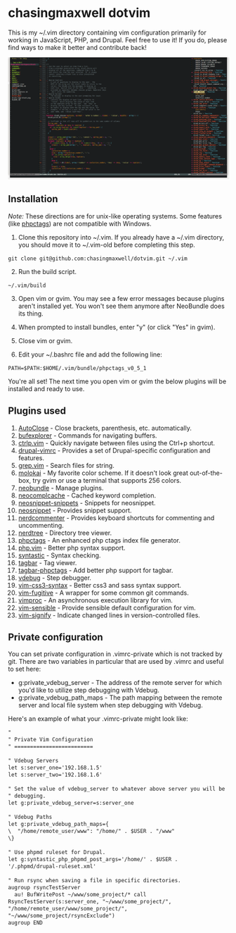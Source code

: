 # chasingmaxwell dotvim

This is my ~/.vim directory containing vim configuration primarily for working
in JavaScript, PHP, and Drupal. Feel free to use it! If you do, please find ways
to make it better and contribute back!

![chasingmaxwell dotvim screenshot](/screenshot.png?raw=true "Schreenshot")

## Installation

_Note:_ These directions are for unix-like operating systems. Some features
(like [phpctags](https://github.com/vim-php/phpctags)) are not compatible with
Windows.

1. Clone this repository into ~/.vim. If you already have a ~/.vim directory,
you should move it to ~/.vim-old before completing this step.
  ```
  git clone git@github.com:chasingmaxwell/dotvim.git ~/.vim
  ```

2. Run the build script.
  ```
  ~/.vim/build
  ```

3. Open vim or gvim. You may see a few error messages because plugins aren't
installed yet. You won't see them anymore after NeoBundle does its thing.

4. When prompted to install bundles, enter "y" (or click "Yes" in gvim).

5. Close vim or gvim.

6. Edit your ~/.bashrc file and add the following line:
  ```
  PATH=$PATH:$HOME/.vim/bundle/phpctags_v0_5_1
  ```

You're all set! The next time you open vim or gvim the below plugins will be
installed and ready to use.

## Plugins used

1. [AutoClose](https://github.com/vim-scripts/AutoClose) - Close brackets,
parenthesis, etc. automatically.
2. [bufexplorer](https://github.com/jlanzarotta/bufexplorer) - Commands for
navigating buffers.
3. [ctrlp.vim](https://github.com/ctrlpvim/ctrlp.vim) - Quickly navigate between
files using the Ctrl+p shortcut.
4. [drupal-vimrc](https://drupal.org/project/vimrc) - Provides a set of
Drupal-specific configuration and features.
5. [grep.vim](https://github.com/vim-scripts/grep.vim) - Search files for
string.
6. [molokai](https://github.com/tomasr/molokai) - My favorite color scheme. If
it doesn't look great out-of-the-box, try gvim or use a terminal that supports
256 colors.
7. [neobundle](https://github.com/Shougo/neobundle.vim) - Manage plugins.
8. [neocomplcache](https://github.com/Shougo/neocomplcache.vim) - Cached keyword
completion.
9. [neosnippet-snippets](https://github.com/Shougo/neosnippet-snippets) -
Snippets for neosnippet.
10. [neosnippet](https://github.com/Shougo/neosnippet.vim) - Provides snippet
support.
11. [nerdcommenter](https://github.com/scrooloose/nerdcommenter) - Provides
keyboard shortcuts for commenting and uncommenting.
12. [nerdtree](https://github.com/scrooloose/nerdtree) - Directory tree viewer.
13. [phpctags](https://github.com/vim-php/phpctags) - An enhanced php ctags
index file generator.
14. [php.vim](https://github.com/StanAngeloff/php.vim) - Better php syntax support.
15. [syntastic](https://github.com/scrooloose/syntastic) - Syntax checking.
16. [tagbar](https://github.com/majutsushi/tagbar) - Tag viewer.
17. [tagbar-phpctags](https://github.com/vim-php/tagbar-phpctags.vim) - Add
better php support for tagbar.
18. [vdebug](https://github.com/joonty/vdebug) - Step debugger.
19. [vim-css3-syntax](https://github.com/hail2u/vim-css3-syntax) - Better css3
and sass syntax support.
20. [vim-fugitive](https://github.com/tpope/vim-fugitive) - A wrapper for some
common git commands.
21. [vimproc](https://github.com/Shougo/vimproc.vim) - An asynchronous execution
library for vim.
22. [vim-sensible](https://github.com/tpope/vim-sensible) - Provide sensible
default configuration for vim.
23. [vim-signify](https://github.com/mhinz/vim-signify) - Indicate changed lines
in version-controlled files.

## Private configuration

You can set private configuration in .vimrc-private which is not tracked by git.
There are two variables in particular that are used by .vimrc and useful to set
here:

- g:private_vdebug_server - The address of the remote server for which you'd
  like to utilize step debugging with Vdebug.
- g:private_vdebug_path_maps - The path mapping between the remote server and
  local file system when step debugging with Vdebug.

Here's an example of what your .vimrc-private might look like:

```VimL
"
" Private Vim Configuration
" =========================

" Vdebug Servers
let s:server_one='192.168.1.5'
let s:server_two='192.168.1.6'

" Set the value of vdebug_server to whatever above server you will be
" debugging.
let g:private_vdebug_server=s:server_one

" Vdebug Paths
let g:private_vdebug_path_maps={
\  "/home/remote_user/www": "/home/" . $USER . "/www"
\}

" Use phpmd ruleset for Drupal.
let g:syntastic_php_phpmd_post_args='/home/' . $USER . '/.phpmd/drupal-ruleset.xml'

" Run rsync when saving a file in specific directories.
augroup rsyncTestServer
  au! BufWritePost ~/www/some_project/* call RsyncTestServer(s:server_one, "~/www/some_project/", "/home/remote_user/www/some_project/", "~/www/some_project/rsyncExclude")
augroup END
```  
